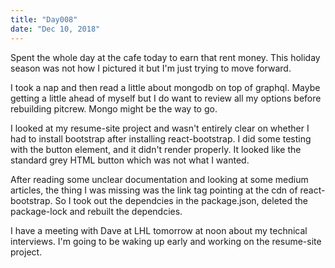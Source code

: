 ```yaml
---
title: "Day008"
date: "Dec 10, 2018"
---
```

Spent the whole day at the cafe today to earn that rent money. This holiday season was not how I pictured it but I'm just trying to move forward.

I took a nap and then read a little about mongodb on top of graphql. Maybe getting a little ahead of myself but I do want to review all my options before rebuilding pitcrew. Mongo might be the way to go.

I looked at my resume-site project and wasn't entirely clear on whether I had to install bootstrap after installing react-bootstrap. I did some testing with the button element, and it didn't render properly. It looked like the standard grey HTML button which was not what I wanted.

After reading some unclear documentation and looking at some medium articles, the thing I was missing was the link tag pointing at the cdn of react-bootstrap. So I took out the dependcies in the package.json, deleted the package-lock and rebuilt the dependcies.

I have a meeting with Dave at LHL tomorrow at noon about my technical interviews. I'm going to be waking up early and working on the resume-site project.
